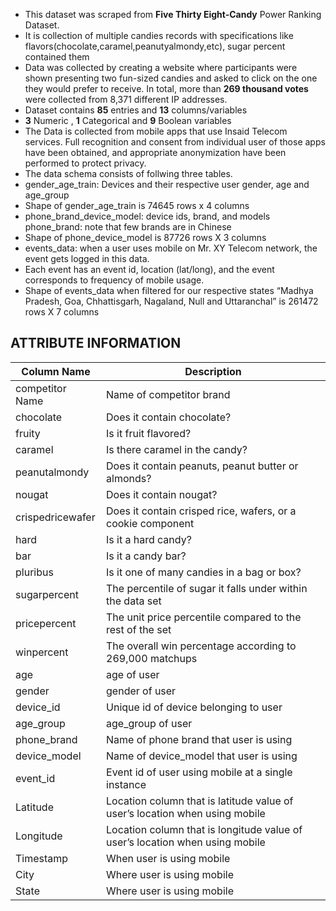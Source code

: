 - This dataset was scraped from __Five Thirty Eight-Candy__ Power Ranking Dataset.
- It is collection  of multiple candies records with specifications like flavors(chocolate,caramel,peanutyalmondy,etc), sugar percent   contained them
- Data was collected by creating a website where participants were shown presenting two fun-sized candies and asked to click on the one they would prefer to receive. In total, more than __269 thousand votes__ were collected from 8,371 different IP addresses.
- Dataset contains __85__ entries and __13__ columns/variables
- __3__ Numeric , __1__ Categorical and __9__ Boolean variables<br>
- The Data is collected from mobile apps that use Insaid Telecom services. Full recognition and consent from individual user of those     apps have been obtained, and appropriate anonymization have been performed to protect privacy. 
- The data schema consists of follwing three tables.
- gender_age_train: Devices and their respective user gender, age and age_group
- Shape of gender_age_train is 74645 rows x 4 columns
- phone_brand_device_model: device ids, brand, and models phone_brand: note that few brands are in Chinese
- Shape of phone_device_model is 87726 rows X 3 columns
- events_data: when a user uses mobile on Mr. XY Telecom network, the event gets logged in this data.
- Each event has an event id, location (lat/long), and the event corresponds to frequency of mobile usage.
- Shape of events_data when filtered for our respective states “Madhya Pradesh, Goa, Chhattisgarh, Nagaland, Null and Uttaranchal” is     261472 rows X 7 columns
## ATTRIBUTE INFORMATION
| Column Name   			| Description                                              		  |
| ------------- 			| --------------------------------------------------------------|                                            		
| competitor Name     | Name of competitor brand                                   	  | 
| chocolate        		| Does it contain chocolate?                     				        |  
| fruity          		| Is it fruit flavored?                                         | 
| caramel       			| Is there caramel in the candy?      							            |                                            
| peanutalmondy       | Does it contain peanuts, peanut butter or almonds?            |   
| nougat       				| Does it contain nougat?                                      	|
| crispedricewafer 		| Does it contain crisped rice, wafers, or a cookie component   |
| hard          			| Is it a hard candy?                                  			    |
| bar          				| Is it a candy bar?                                            |
| pluribus    				| Is it one of many candies in a bag or box?                    |
| sugarpercent				| The percentile of sugar it falls under within the data set  	|
| pricepercent 				| The unit price percentile compared to the rest of the set 	  |
| winpercent				  | The overall win percentage according to 269,000 matchups		  |<br>
| age                    | age of user                                   	  | 
| gender        		| gender of user                     				        |  
| device_id          		| Unique id of device belonging to user                                         | 
| age_group       			| age_group of user      							            |                                            
| phone_brand       | Name of phone brand that user is using            |   
| device_model       				| Name of device_model that user is using                                      	|
| event_id 		| Event id of user using mobile at a single instance   |
| Latitude          			| Location column that is latitude value of user’s location when using mobile                       |
| Longitude          				| Location column that is longitude value of user’s location when using mobile                 |
| Timestamp    				| When user is using mobile                   |
| City				| Where user is using mobile 	|
| State 				| Where user is using mobile	|<br>
